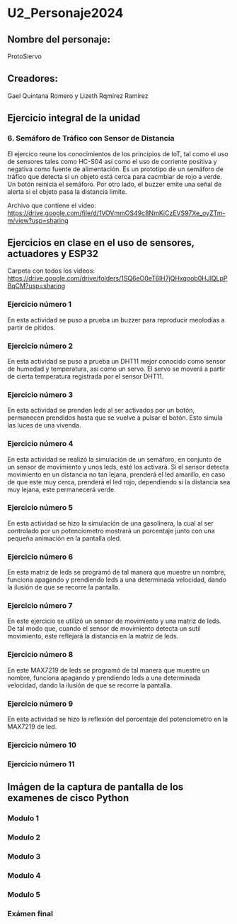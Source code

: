 # U2_Personaje2024

## Nombre del personaje:
ProtoSiervo

## Creadores:
Gael Quintana Romero y Lizeth Rqmírez Ramírez

## Ejercicio integral de la unidad
### 6. Semáforo de Tráfico con Sensor de Distancia
El ejercico reune los conocimientos de los principios de IoT, tal como el uso de sensores
tales como HC-S04 así como el uso de corriente positiva y negativa como fuente de alimentación.
Es un prototipo de un semáforo de tráfico que detecta si un objeto está cerca para cacmbiar de 
rojo a verde. Un botón reinicia el semáforo. Por otro lado, el buzzer emite una señal de alerta
si el objeto pasa la distancia limite.

Archivo que contiene el video: 
https://drive.google.com/file/d/1VOVmmOS49c8NmKiCzEVS97Xe_oyZTm-m/view?usp=sharing

## Ejercicios en clase en el uso de sensores, actuadores y ESP32

Carpeta con todos los videos:
https://drive.google.com/drive/folders/1SQ6eO0eT6lH7jQHxqoob0HJlQLpPBqCM?usp=sharing

### Ejercicio número 1
En esta actividad se puso a prueba un buzzer para reproducir meolodías a partir de pitidos.

### Ejercicio número 2
En esta actividad se puso a prueba un DHT11 mejor conocido como sensor de humedad y
temperatura, así como un servo. El servo se moverá a partir de cierta temperatura 
registrada por el sensor DHT11. 

### Ejercicio número 3
En esta actividad se prenden leds al ser activados por un botón, permanecen prendidos hasta que
se vuelve a pulsar el botón. Esto simula las luces de una vivenda.

### Ejercicio número 4
En esta actividad se realizó la simulación de un semáforo, en conjunto de un sensor de 
movimiento y unos leds, esté los activará. Si el sensor detecta movimiento en un distancia
no tan lejana, prenderá el led amarillo, en caso de que este muy cerca, prenderá el led rojo,
dependiendo si la distancia sea muy lejana, este permanecerá verde.

### Ejercicio número 5
En esta actividad se hizo la simulación de una gasolinera, la cual al ser controlado por
un potenciometro mostrará un porcentaje junto con una pequeña animación en la pantalla oled. 

### Ejercicio número 6
En esta matriz de leds se programó de tal manera que muestre un nombre, funciona apagando y
prendiendo leds a una determinada velocidad, dando la ilusión  de que se recorre la pantalla.

### Ejercicio número 7
En este ejercicio se utilizó un sensor de movimiento y una matriz de leds. De tal modo que,
cuando el sensor de movimiento detecta un sutil movimiento, este reflejará la distancia en
la matriz de leds.

### Ejercicio número 8
En este MAX7219 de leds se programó de tal manera que muestre un nombre, funciona apagando y
prendiendo leds a una determinada velocidad, dando la ilusión  de que se recorre la pantalla.

### Ejercicio número 9
En esta actividad se hizo la reflexión del porcentaje del potenciometro en la MAX7219 de led.

### Ejercicio número 10


### Ejercicio número 11



## Imágen de la captura de pantalla de los examenes de cisco Python
### Modulo 1
### Modulo 2
### Modulo 3
### Modulo 4
### Modulo 5
### Exámen final
